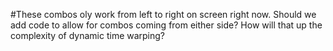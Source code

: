 #These combos oly work from left to right on screen right now.  Should we add code to allow for combos coming from either side?  How will that up the complexity of dynamic time warping?
